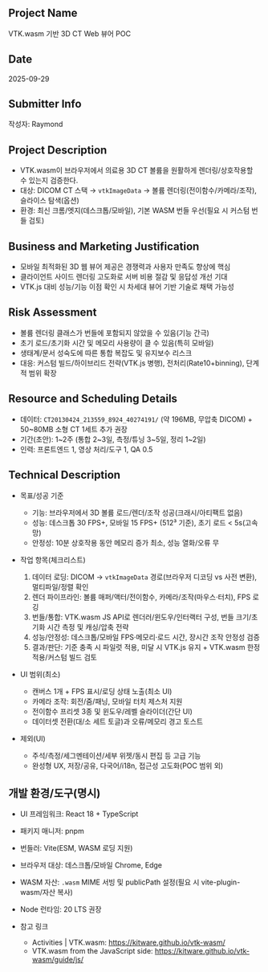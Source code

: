 ## Project Name

VTK.wasm 기반 3D CT Web 뷰어 POC

## Date

2025-09-29

## Submitter Info

작성자: Raymond

## Project Description

- VTK.wasm이 브라우저에서 의료용 3D CT 볼륨을 원활하게 렌더링/상호작용할 수 있는지 검증한다.
- 대상: DICOM CT 스택 → `vtkImageData` → 볼륨 렌더링(전이함수/카메라/조작), 슬라이스 탐색(옵션)
- 환경: 최신 크롬/엣지(데스크톱/모바일), 기본 WASM 번들 우선(필요 시 커스텀 번들 검토)

## Business and Marketing Justification

- 모바일 최적화된 3D 웹 뷰어 제공은 경쟁력과 사용자 만족도 향상에 핵심
- 클라이언트 사이드 렌더링 고도화로 서버 비용 절감 및 응답성 개선 기대
- VTK.js 대비 성능/기능 이점 확인 시 차세대 뷰어 기반 기술로 채택 가능성

## Risk Assessment

- 볼륨 렌더링 클래스가 번들에 포함되지 않았을 수 있음(기능 간극)
- 초기 로드/초기화 시간 및 메모리 사용량이 클 수 있음(특히 모바일)
- 생태계/문서 성숙도에 따른 통합 복잡도 및 유지보수 리스크
- 대응: 커스텀 빌드/하이브리드 전략(VTK.js 병행), 전처리(Rate10+binning), 단계적 범위 확장

## Resource and Scheduling Details

- 데이터: `CT20130424_213559_8924_40274191/` (약 196MB, 무압축 DICOM) + 50~80MB 소형 CT 1세트 추가 권장
- 기간(초안): 1~2주 (통합 2~3일, 측정/튜닝 3~5일, 정리 1~2일)
- 인력: 프론트엔드 1, 영상 처리/도구 1, QA 0.5

## Technical Description

- 목표/성공 기준

  - 기능: 브라우저에서 3D 볼륨 로드/렌더/조작 성공(크래시/아티팩트 없음)
  - 성능: 데스크톱 30 FPS+, 모바일 15 FPS+ (512³ 기준), 초기 로드 < 5s(고속망)
  - 안정성: 10분 상호작용 동안 메모리 증가 최소, 성능 열화/오류 무

- 작업 항목(체크리스트)

  1. 데이터 로딩: DICOM → `vtkImageData` 경로(브라우저 디코딩 vs 사전 변환), 멀티파일/정렬 확인
  2. 렌더 파이프라인: 볼륨 매퍼/액터/전이함수, 카메라/조작(마우스·터치), FPS 로깅
  3. 번들/통합: VTK.wasm JS API로 렌더러/윈도우/인터랙터 구성, 번들 크기/초기화 시간 측정 및 캐싱/압축 전략
  4. 성능/안정성: 데스크톱/모바일 FPS·메모리·로드 시간, 장시간 조작 안정성 검증
  5. 결과/판단: 기준 충족 시 파일럿 적용, 미달 시 VTK.js 유지 + VTK.wasm 한정 적용/커스텀 빌드 검토

- UI 범위(최소)

  - 캔버스 1개 + FPS 표시/로딩 상태 노출(최소 UI)
  - 카메라 조작: 회전/줌/패닝, 모바일 터치 제스처 지원
  - 전이함수 프리셋 3종 및 윈도우/레벨 슬라이더(간단 UI)
  - 데이터셋 전환(대/소 세트 토글)과 오류/메모리 경고 토스트

- 제외(UI)

  - 주석/측정/세그멘테이션/세부 위젯/동시 편집 등 고급 기능
  - 완성형 UX, 저장/공유, 다국어/i18n, 접근성 고도화(POC 범위 외)

## 개발 환경/도구(명시)

- UI 프레임워크: React 18 + TypeScript
- 패키지 매니저: pnpm
- 번들러: Vite(ESM, WASM 로딩 지원)
- 브라우저 대상: 데스크톱/모바일 Chrome, Edge
- WASM 자산: `.wasm` MIME 서빙 및 publicPath 설정(필요 시 vite-plugin-wasm/자산 복사)
- Node 런타임: 20 LTS 권장

- 참고 링크
  - Activities | VTK.wasm: https://kitware.github.io/vtk-wasm/
  - VTK.wasm from the JavaScript side: https://kitware.github.io/vtk-wasm/guide/js/
